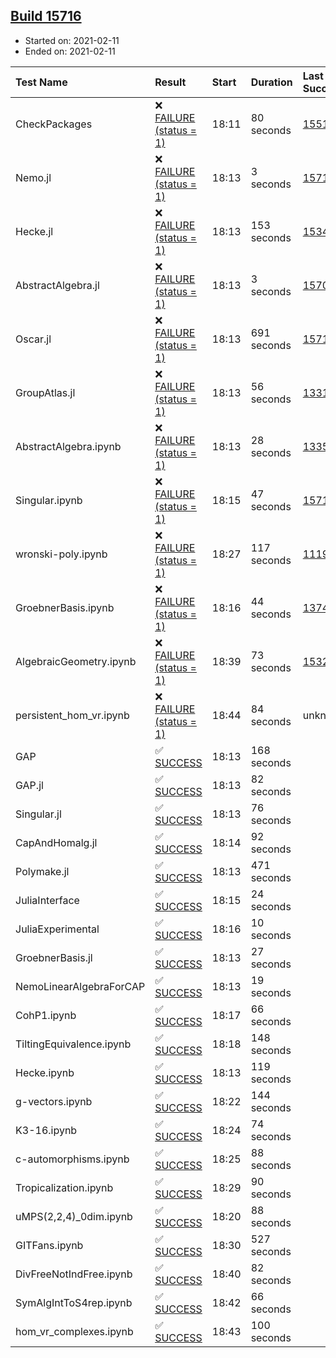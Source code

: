 ## [Build 15716](https://oscarci.mathematik.uni-kl.de/job/oscar/15716/)

* Started on: 2021-02-11
* Ended on: 2021-02-11

| Test Name    | Result | Start | Duration | Last Success | First Failure |
|:-------------|:-------|:------|:---------|:-------------|:--------------|
| CheckPackages | ❌ [FAILURE (status = 1)](https://oscarci.mathematik.uni-kl.de/job/oscar/15716/artifact/logs/build-15716/CheckPackages.log) | 18:11 | 80 seconds | [15514](https://oscarci.mathematik.uni-kl.de/job/oscar/15514/) | [15515](https://oscarci.mathematik.uni-kl.de/job/oscar/15515/) |
| Nemo.jl | ❌ [FAILURE (status = 1)](https://oscarci.mathematik.uni-kl.de/job/oscar/15716/artifact/logs/build-15716/Nemo.jl.log) | 18:13 | 3 seconds | [15714](https://oscarci.mathematik.uni-kl.de/job/oscar/15714/) | [15715](https://oscarci.mathematik.uni-kl.de/job/oscar/15715/) |
| Hecke.jl | ❌ [FAILURE (status = 1)](https://oscarci.mathematik.uni-kl.de/job/oscar/15716/artifact/logs/build-15716/Hecke.jl.log) | 18:13 | 153 seconds | [15344](https://oscarci.mathematik.uni-kl.de/job/oscar/15344/) | [15348](https://oscarci.mathematik.uni-kl.de/job/oscar/15348/) |
| AbstractAlgebra.jl | ❌ [FAILURE (status = 1)](https://oscarci.mathematik.uni-kl.de/job/oscar/15716/artifact/logs/build-15716/AbstractAlgebra.jl.log) | 18:13 | 3 seconds | [15709](https://oscarci.mathematik.uni-kl.de/job/oscar/15709/) | [15710](https://oscarci.mathematik.uni-kl.de/job/oscar/15710/) |
| Oscar.jl | ❌ [FAILURE (status = 1)](https://oscarci.mathematik.uni-kl.de/job/oscar/15716/artifact/logs/build-15716/Oscar.jl.log) | 18:13 | 691 seconds | [15715](https://oscarci.mathematik.uni-kl.de/job/oscar/15715/) | [15716](https://oscarci.mathematik.uni-kl.de/job/oscar/15716/) |
| GroupAtlas.jl | ❌ [FAILURE (status = 1)](https://oscarci.mathematik.uni-kl.de/job/oscar/15716/artifact/logs/build-15716/GroupAtlas.jl.log) | 18:13 | 56 seconds | [13311](https://oscarci.mathematik.uni-kl.de/job/oscar/13311/) | [13312](https://oscarci.mathematik.uni-kl.de/job/oscar/13312/) |
| AbstractAlgebra.ipynb | ❌ [FAILURE (status = 1)](https://oscarci.mathematik.uni-kl.de/job/oscar/15716/artifact/logs/build-15716/AbstractAlgebra.ipynb.log) | 18:13 | 28 seconds | [13355](https://oscarci.mathematik.uni-kl.de/job/oscar/13355/) | [13356](https://oscarci.mathematik.uni-kl.de/job/oscar/13356/) |
| Singular.ipynb | ❌ [FAILURE (status = 1)](https://oscarci.mathematik.uni-kl.de/job/oscar/15716/artifact/logs/build-15716/Singular.ipynb.log) | 18:15 | 47 seconds | [15714](https://oscarci.mathematik.uni-kl.de/job/oscar/15714/) | [15715](https://oscarci.mathematik.uni-kl.de/job/oscar/15715/) |
| wronski-poly.ipynb | ❌ [FAILURE (status = 1)](https://oscarci.mathematik.uni-kl.de/job/oscar/15716/artifact/logs/build-15716/wronski-poly.ipynb.log) | 18:27 | 117 seconds | [11192](https://oscarci.mathematik.uni-kl.de/job/oscar/11192/) | [11193](https://oscarci.mathematik.uni-kl.de/job/oscar/11193/) |
| GroebnerBasis.ipynb | ❌ [FAILURE (status = 1)](https://oscarci.mathematik.uni-kl.de/job/oscar/15716/artifact/logs/build-15716/GroebnerBasis.ipynb.log) | 18:16 | 44 seconds | [13748](https://oscarci.mathematik.uni-kl.de/job/oscar/13748/) | [13749](https://oscarci.mathematik.uni-kl.de/job/oscar/13749/) |
| AlgebraicGeometry.ipynb | ❌ [FAILURE (status = 1)](https://oscarci.mathematik.uni-kl.de/job/oscar/15716/artifact/logs/build-15716/AlgebraicGeometry.ipynb.log) | 18:39 | 73 seconds | [15322](https://oscarci.mathematik.uni-kl.de/job/oscar/15322/) | [15323](https://oscarci.mathematik.uni-kl.de/job/oscar/15323/) |
| persistent_hom_vr.ipynb | ❌ [FAILURE (status = 1)](https://oscarci.mathematik.uni-kl.de/job/oscar/15716/artifact/logs/build-15716/persistent_hom_vr.ipynb.log) | 18:44 | 84 seconds | unknown | unknown |
| GAP | ✅ [SUCCESS](https://oscarci.mathematik.uni-kl.de/job/oscar/15716/artifact/logs/build-15716/GAP.log) | 18:13 | 168 seconds |  |  |
| GAP.jl | ✅ [SUCCESS](https://oscarci.mathematik.uni-kl.de/job/oscar/15716/artifact/logs/build-15716/GAP.jl.log) | 18:13 | 82 seconds |  |  |
| Singular.jl | ✅ [SUCCESS](https://oscarci.mathematik.uni-kl.de/job/oscar/15716/artifact/logs/build-15716/Singular.jl.log) | 18:13 | 76 seconds |  |  |
| CapAndHomalg.jl | ✅ [SUCCESS](https://oscarci.mathematik.uni-kl.de/job/oscar/15716/artifact/logs/build-15716/CapAndHomalg.jl.log) | 18:14 | 92 seconds |  |  |
| Polymake.jl | ✅ [SUCCESS](https://oscarci.mathematik.uni-kl.de/job/oscar/15716/artifact/logs/build-15716/Polymake.jl.log) | 18:13 | 471 seconds |  |  |
| JuliaInterface | ✅ [SUCCESS](https://oscarci.mathematik.uni-kl.de/job/oscar/15716/artifact/logs/build-15716/JuliaInterface.log) | 18:15 | 24 seconds |  |  |
| JuliaExperimental | ✅ [SUCCESS](https://oscarci.mathematik.uni-kl.de/job/oscar/15716/artifact/logs/build-15716/JuliaExperimental.log) | 18:16 | 10 seconds |  |  |
| GroebnerBasis.jl | ✅ [SUCCESS](https://oscarci.mathematik.uni-kl.de/job/oscar/15716/artifact/logs/build-15716/GroebnerBasis.jl.log) | 18:13 | 27 seconds |  |  |
| NemoLinearAlgebraForCAP | ✅ [SUCCESS](https://oscarci.mathematik.uni-kl.de/job/oscar/15716/artifact/logs/build-15716/NemoLinearAlgebraForCAP.log) | 18:13 | 19 seconds |  |  |
| CohP1.ipynb | ✅ [SUCCESS](https://oscarci.mathematik.uni-kl.de/job/oscar/15716/artifact/logs/build-15716/CohP1.ipynb.log) | 18:17 | 66 seconds |  |  |
| TiltingEquivalence.ipynb | ✅ [SUCCESS](https://oscarci.mathematik.uni-kl.de/job/oscar/15716/artifact/logs/build-15716/TiltingEquivalence.ipynb.log) | 18:18 | 148 seconds |  |  |
| Hecke.ipynb | ✅ [SUCCESS](https://oscarci.mathematik.uni-kl.de/job/oscar/15716/artifact/logs/build-15716/Hecke.ipynb.log) | 18:13 | 119 seconds |  |  |
| g-vectors.ipynb | ✅ [SUCCESS](https://oscarci.mathematik.uni-kl.de/job/oscar/15716/artifact/logs/build-15716/g-vectors.ipynb.log) | 18:22 | 144 seconds |  |  |
| K3-16.ipynb | ✅ [SUCCESS](https://oscarci.mathematik.uni-kl.de/job/oscar/15716/artifact/logs/build-15716/K3-16.ipynb.log) | 18:24 | 74 seconds |  |  |
| c-automorphisms.ipynb | ✅ [SUCCESS](https://oscarci.mathematik.uni-kl.de/job/oscar/15716/artifact/logs/build-15716/c-automorphisms.ipynb.log) | 18:25 | 88 seconds |  |  |
| Tropicalization.ipynb | ✅ [SUCCESS](https://oscarci.mathematik.uni-kl.de/job/oscar/15716/artifact/logs/build-15716/Tropicalization.ipynb.log) | 18:29 | 90 seconds |  |  |
| uMPS(2,2,4)_0dim.ipynb | ✅ [SUCCESS](https://oscarci.mathematik.uni-kl.de/job/oscar/15716/artifact/logs/build-15716/uMPS-2-2-4-_0dim.ipynb.log) | 18:20 | 88 seconds |  |  |
| GITFans.ipynb | ✅ [SUCCESS](https://oscarci.mathematik.uni-kl.de/job/oscar/15716/artifact/logs/build-15716/GITFans.ipynb.log) | 18:30 | 527 seconds |  |  |
| DivFreeNotIndFree.ipynb | ✅ [SUCCESS](https://oscarci.mathematik.uni-kl.de/job/oscar/15716/artifact/logs/build-15716/DivFreeNotIndFree.ipynb.log) | 18:40 | 82 seconds |  |  |
| SymAlgIntToS4rep.ipynb | ✅ [SUCCESS](https://oscarci.mathematik.uni-kl.de/job/oscar/15716/artifact/logs/build-15716/SymAlgIntToS4rep.ipynb.log) | 18:42 | 66 seconds |  |  |
| hom_vr_complexes.ipynb | ✅ [SUCCESS](https://oscarci.mathematik.uni-kl.de/job/oscar/15716/artifact/logs/build-15716/hom_vr_complexes.ipynb.log) | 18:43 | 100 seconds |  |  |
